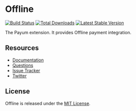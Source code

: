 # Offline
[![Build Status](https://travis-ci.org/Payum/Offline.png?branch=master)](https://travis-ci.org/Payum/Offline) [![Total Downloads](https://poser.pugx.org/payum/offline/d/total.png)](https://packagist.org/packages/payum/offline) [![Latest Stable Version](https://poser.pugx.org/payum/offline/version.png)](https://packagist.org/packages/payum/offline)

The Payum extension. It provides Offline payment integration.

## Resources

* [Documentation](https://github.com/Payum/Payum/blob/master/src/Payum/Core/Resources/docs/index.md)
* [Questions](http://stackoverflow.com/questions/tagged/payum)
* [Issue Tracker](https://github.com/Payum/Payum/issues)
* [Twitter](https://twitter.com/payumphp)

## License

Offline is released under the [MIT License](LICENSE).
